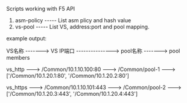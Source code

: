Scripts working with F5 API
1. asm-policy ----- List asm plicy and hash value
2. vs-pool  ----- List VS, address:port and pool mapping.

example output:

VS名称 -------> VS IP端口 ---------------> pool名称 -------> pool members

vs_http ---> /Common/10.1.10.100:80 ---> /Common/pool-1 ---> ['/Common/10.1.20.1:80', '/Common/10.1.20.2:80']

vs_https ---> /Common/10.1.10.101:443 ---> /Common/pool-2 ---> ['/Common/10.1.20.3:443', '/Common/10.1.20.4:443']
